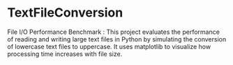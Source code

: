 # TextFileConversion
File I/O Performance Benchmark :
This project evaluates the performance of reading and writing large text files in Python by simulating the conversion of lowercase text files to uppercase. It uses matplotlib to visualize how processing time increases with file size.
